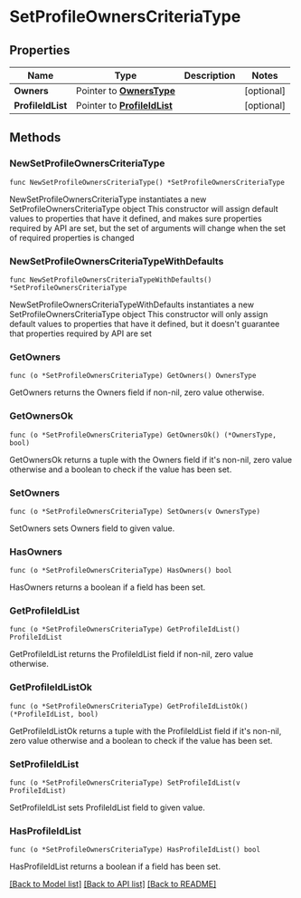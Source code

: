 # SetProfileOwnersCriteriaType

## Properties

Name | Type | Description | Notes
------------ | ------------- | ------------- | -------------
**Owners** | Pointer to [**OwnersType**](OwnersType.md) |  | [optional] 
**ProfileIdList** | Pointer to [**ProfileIdList**](ProfileIdList.md) |  | [optional] 

## Methods

### NewSetProfileOwnersCriteriaType

`func NewSetProfileOwnersCriteriaType() *SetProfileOwnersCriteriaType`

NewSetProfileOwnersCriteriaType instantiates a new SetProfileOwnersCriteriaType object
This constructor will assign default values to properties that have it defined,
and makes sure properties required by API are set, but the set of arguments
will change when the set of required properties is changed

### NewSetProfileOwnersCriteriaTypeWithDefaults

`func NewSetProfileOwnersCriteriaTypeWithDefaults() *SetProfileOwnersCriteriaType`

NewSetProfileOwnersCriteriaTypeWithDefaults instantiates a new SetProfileOwnersCriteriaType object
This constructor will only assign default values to properties that have it defined,
but it doesn't guarantee that properties required by API are set

### GetOwners

`func (o *SetProfileOwnersCriteriaType) GetOwners() OwnersType`

GetOwners returns the Owners field if non-nil, zero value otherwise.

### GetOwnersOk

`func (o *SetProfileOwnersCriteriaType) GetOwnersOk() (*OwnersType, bool)`

GetOwnersOk returns a tuple with the Owners field if it's non-nil, zero value otherwise
and a boolean to check if the value has been set.

### SetOwners

`func (o *SetProfileOwnersCriteriaType) SetOwners(v OwnersType)`

SetOwners sets Owners field to given value.

### HasOwners

`func (o *SetProfileOwnersCriteriaType) HasOwners() bool`

HasOwners returns a boolean if a field has been set.

### GetProfileIdList

`func (o *SetProfileOwnersCriteriaType) GetProfileIdList() ProfileIdList`

GetProfileIdList returns the ProfileIdList field if non-nil, zero value otherwise.

### GetProfileIdListOk

`func (o *SetProfileOwnersCriteriaType) GetProfileIdListOk() (*ProfileIdList, bool)`

GetProfileIdListOk returns a tuple with the ProfileIdList field if it's non-nil, zero value otherwise
and a boolean to check if the value has been set.

### SetProfileIdList

`func (o *SetProfileOwnersCriteriaType) SetProfileIdList(v ProfileIdList)`

SetProfileIdList sets ProfileIdList field to given value.

### HasProfileIdList

`func (o *SetProfileOwnersCriteriaType) HasProfileIdList() bool`

HasProfileIdList returns a boolean if a field has been set.


[[Back to Model list]](../README.md#documentation-for-models) [[Back to API list]](../README.md#documentation-for-api-endpoints) [[Back to README]](../README.md)



